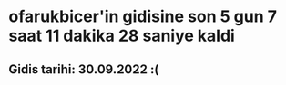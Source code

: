 # ofarukbicer'in gidisine son 5 gun 7 saat 11 dakika 28 saniye kaldi

## Gidis tarihi: 30.09.2022 :(
